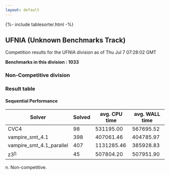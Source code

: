 ```yaml
---
layout: default
---
```

{%- include tablesorter.html -%}

##  UFNIA (Unknown Benchmarks Track)

Competition results for the UFNIA division as of Thu Jul 7 07:28:02 GMT

**Benchmarks in this division : 1033** 

###  Non-Competitive division 
### Result table
 




#### Sequential Performance
<table id="sequential" class="result sorted">
<thead>
<tr>
<th class="center">Solver</th>
<th class="center">Solved</th>
<th class="center">avg. CPU time </th>
<th class="center">avg. WALL time </th>
</tr>
</thead>
<tr>
<td>CVC4</td>
<td class="right">98</td>
<td class="right">531195.00</td>
<td class="right">567695.52</td>
</tr>
<tr>
<td>vampire_smt_4.1</td>
<td class="right">398</td>
<td class="right">407061.46</td>
<td class="right">404785.97</td>
</tr>
<tr>
<td>vampire_smt_4.1_parallel</td>
<td class="right">407</td>
<td class="right">1131285.46</td>
<td class="right">385928.83</td>
</tr>
<tr>
<td>z3<SUP><a href="#fn">n</a></SUP>
</td>
<td class="right">45</td>
<td class="right">507804.20</td>
<td class="right">507951.90</td>
</tr>
</table>
<span id="fn"> n. Non-competitive.</span>


